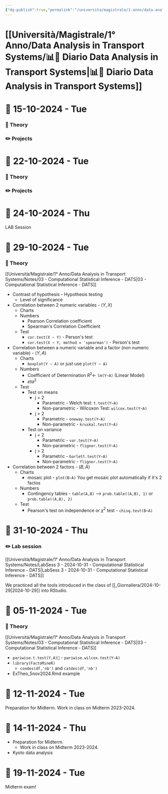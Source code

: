 ```yaml
---
{"dg-publish":true,"permalink":"/universita/magistrale/1-anno/data-analysis-in-transport-systems/diario-data-analysis-in-transport-systems/","tags":["UNI"]}
---
```


# [[Università/Magistrale/1° Anno/Data Analysis in Transport Systems/📊📔 Diario Data Analysis in Transport Systems\|📊📔 Diario Data Analysis in Transport Systems]]


# 📆  15-10-2024 - Tue

### 📝 Theory

### ✏️ Projects


# 📆  22-10-2024 - Tue

### 📝 Theory

### ✏️ Projects


# 📆  24-10-2024 - Thu

LAB Session


# 📆  29-10-2024 - Tue

### 📝 Theory

[[Università/Magistrale/1° Anno/Data Analysis in Transport Systems/Notes/03 - Computational Statistical Inference - DATS\|03 - Computational Statistical Inference - DATS]]
- Contrast of hypothesis - Hypothesis testing
	- Level of significance
- Correlation between 2 numeric variables - $(Y,X)$
	- Charts
	- Numbers
		- Pearson Correlation coefficient
		- Spearman's Correlation Coefficient
	- Test
		- `cor.test(X ~ Y)` - Person's test
		- `cor.test(X ~ Y, method = 'spearman')` - Person's test
- Correlation between a numeric variable and a factor (non numeric variable) - $(Y,A)$
	- Charts
		- `boxplot(Y ~ A)` or just use `plot(Y ~ A)`
	- Numbers
		- Coefficient of Determination $R^{2} \longleftarrow$ `lm(Y~A)` (Linear Model)
		- $eta^2$
	- Test
		- Test on means
			- j = 2
				- Parametric - Welch test: `t.test(Y~A)`
				- Non-parametric - Wilcoxon Test: `wilcox.test(Y~A)`
			- j > 2
				- Parametric - `oneway.test(Y~A)`
				- Non-parametric - `kruskal.test(Y~A)`
		- Test on variance
			- j = 2
				- Parametric - `var.test(Y~A)`
				- Non-parametric - `fligner.test(Y~A)`
			- j > 2
				- Parametric - `barlett.test(Y~A)`
				- Non-parametric - `fligner.test(Y~A)`
- Correlation between 2 factors - $(B,A)$
	- Charts
		- mosaic plot - `plot(B~A)` You get mosaic plot automatically if it's 2 factos
	- Numbers
		- Contingency tables - `table(A,B)` --> `prob.table((A,B), 1)` or `prob.table((A,B), 2)`
	- Test
		- Pearson's test on independence or $\chi^{2}$ test - `chisq.test(B~A)`





# 📆  31-10-2024 - Thu

### ✏️ Lab session

[[Università/Magistrale/1° Anno/Data Analysis in Transport Systems/Notes/LabSess 3 - 2024-10-31 - Computational Statistical Inference - DATS\|LabSess 3 - 2024-10-31 - Computational Statistical Inference - DATS]]

We practiced all the tools introduced in the class of [[_Giornaliera/2024-10-29\|2024-10-29]] into RStudio.


# 📆  05-11-2024 - Tue

### 📝 Theory

[[Università/Magistrale/1° Anno/Data Analysis in Transport Systems/Notes/03 - Computational Statistical Inference - DATS\|03 - Computational Statistical Inference - DATS]]
- `pariwise.t.test(Y,A)` - `pariwise.wilcox.test(Y~A)`
- `library(FactoMineR)`
	- `condes(df,'nb')` and `catdes(df,'nb')`
- ExTheo_5nov2024.Rmd example


# 📆  12-11-2024 - Tue

Preparation for Midterm.
Work in class on Midterm 2023-2024.


# 📆  14-11-2024 - Thu

- Preparation for Midterm.
	- Work in class on Midterm 2023-2024.
- Kyoto data analysis


# 📆  19-11-2024 - Tue

Midterm exam!